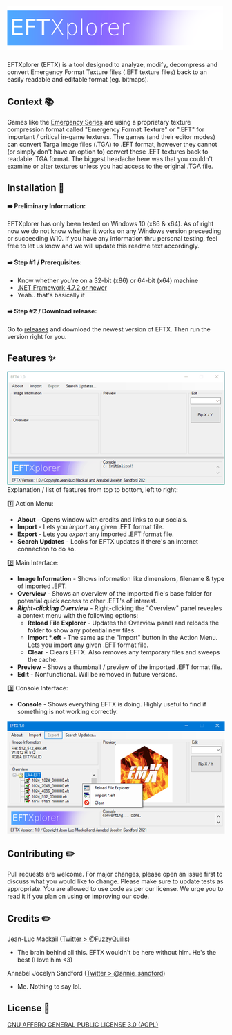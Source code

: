 # ![EFTXplorer](https://github.com/annabelsandford/EFTXplorer/raw/main/readme_img/eftx-git.png)

EFTXplorer (EFTX) is a tool designed to analyze, modify, decompress and convert Emergency Format Texture files (.EFT texture files) back to an easily readable and editable format (eg. bitmaps).

## Context 📚

Games like the [Emergency Series](https://en.wikipedia.org/wiki/Emergency_(video_game_series)) are using a proprietary texture compression format called "Emergency Format Texture" or ".EFT" for important / critical in-game textures. The games (and their editor modes) can convert Targa Image files (.TGA) to .EFT format, however they cannot (or simply don't have an option to) convert these .EFT textures back to readable .TGA format. The biggest headache here was that you couldn't examine or alter textures unless you had access to the original .TGA file.

## Installation 🚀
#### ➡️ Preliminary Information:
EFTXplorer has only been tested on Windows 10 (x86 & x64). As of right now we do not know whether it works on any Windows version preceeding or succeeding W10. If you have any information thru personal testing, feel free to let us know and we will update this readme text accordingly. 

#### ➡️ Step #1 / Prerequisites:
- Know whether you're on a 32-bit (x86) or 64-bit (x64) machine
- [.NET Framework 4.7.2 or newer](https://support.microsoft.com/en-us/topic/microsoft-net-framework-4-7-2-offline-installer-for-windows-05a72734-2127-a15d-50cf-daf56d5faec2)
- Yeah.. that's basically it

#### ➡️ Step #2 / Download release:
Go to [releases]() and download the newest version of EFTX. Then run the version right for you.
## Features ✨
![EFTXplorer Screenshot 1](https://github.com/annabelsandford/EFTXplorer/raw/main/readme_img/animation.gif)
Explanation / list of features from top to bottom, left to right:

1️⃣ Action Menu:
- **About** - Opens window with credits and links to our socials.
- **Import** - Lets you *import* any given .EFT format file.
- **Export** - Lets you *export* any imported .EFT format file.
- **Search Updates** - Looks for EFTX updates if there's an internet connection to do so.

2️⃣ Main Interface:
- **Image Information** - Shows information like dimensions, filename & type of imported .EFT.
- **Overview** - Shows an overview of the imported file's base folder for potential quick access to other .EFT's of interest.
- **_Right-clicking Overview_** - Right-clicking the "Overview" panel reveales a context menu with the following options:
  - **Reload File Explorer**  - Updates the Overview panel and reloads the folder to show any potential new files.
  - **Import \*.eft** - The same as the "Import" button in the Action Menu. Lets you import any given .EFT format file.
  - **Clear** - Clears EFTX. Also removes any temporary files and sweeps the cache.
- **Preview** - Shows a thumbnail / preview of the imported .EFT format file.
- **Edit** - Nonfunctional. Will be removed in future versions.

3️⃣ Console Interface:
- **Console** - Shows everything EFTX is doing. Highly useful to find if something is not working correctly.

![EFTXplorer Screenshot 2](https://github.com/annabelsandford/EFTXplorer/raw/main/readme_img/eftx_2.PNG)


## Contributing ✏️
Pull requests are welcome. For major changes, please open an issue first to discuss what you would like to change.
Please make sure to update tests as appropriate.
You are allowed to use code as per our license. We urge you to read it if you plan on using or improving our code. 

## Credits ✏️
Jean-Luc Mackail ([Twitter > @FuzzyQuills](https://twitter.com/FuzzyQuills))
- The brain behind all this. EFTX wouldn't be here without him. He's the best (I love him <3)

Annabel Jocelyn Sandford ([Twitter > @annie_sandford](https://twitter.com/annie_sandford))
- Me. Nothing to say lol.

## License 📜
[GNU AFFERO GENERAL PUBLIC LICENSE 3.0 (AGPL)](https://www.gnu.org/licenses/agpl-3.0.txt)
